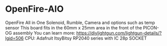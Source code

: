 # OpenFire-AIO
OpenFire All in One Solenoid, Rumble, Camera and options such as temp sensor
This board fits in the 60mm x 25mm area in the front of the PICON-OG assembly
You can learn more: https://diylightgun.com/lightgun-details/?lgid=506
CPU: Adafruit ItsyBitsy RP2040 series with IC 28p SOCKET
